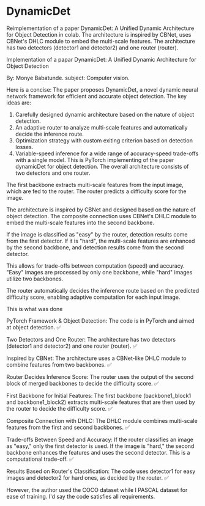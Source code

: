 # DynamicDet
Reimplementation of a paper DynamicDet: A Unified Dynamic Architecture for Object Detection in colab. The architecture is inspired by CBNet, uses CBNet's DHLC module to embed the multi-scale features. The architecture has two detectors (detector1 and detector2) and one router (router).

Implementation of a papar DynamicDet: A Unified Dynamic Architecture for Object Detection

By: Monye Babatunde.
subject: Computer vision.

Here is a concise:
The paper proposes DynamicDet, a novel dynamic neural network framework for efficient and accurate object detection. The key ideas are:

1) Carefully designed dynamic architecture based on the nature of object detection.
2) An adaptive router to analyze multi-scale features and automatically decide the inference route.
3) Optimization strategy with custom exiting criterion based on detection losses.
4) Variable-speed inference for a wide range of accuracy-speed trade-offs with a single model.
This is PyTorch implementing of the paper dynamicDet for object detection. The overall architecture consists of two detectors and one router.

The first backbone extracts multi-scale features from the input image, which are fed to the router. The router predicts a difficulty score for the image.

The architecture is inspired by CBNet and designed based on the nature of object detection. The composite connection uses CBNet's DHLC module to embed the multi-scale features into the second backbone.

If the image is classified as "easy" by the router, detection results come from the first detector. If it is "hard", the multi-scale features are enhanced by the second backbone, and detection results come from the second detector.

This allows for trade-offs between computation (speed) and accuracy. "Easy" images are processed by only one backbone, while "hard" images utilize two backbones.

The router automatically decides the inference route based on the predicted difficulty score, enabling adaptive computation for each input image.

This is what was done

PyTorch Framework & Object Detection: The code is in PyTorch and aimed at object detection. ✅

Two Detectors and One Router: The architecture has two detectors (detector1 and detector2) and one router (router). ✅

Inspired by CBNet: The architecture uses a CBNet-like DHLC module to combine features from two backbones. ✅

Router Decides Inference Score: The router uses the output of the second block of merged backbones to decide the difficulty score. ✅

First Backbone for Initial Features: The first backbone (backbone1_block1 and backbone1_block2) extracts multi-scale features that are then used by the router to decide the difficulty score. ✅

Composite Connection with DHLC: The DHLC module combines multi-scale features from the first and second backbones. ✅

Trade-offs Between Speed and Accuracy: If the router classifies an image as "easy," only the first detector is used. If the image is "hard," the second backbone enhances the features and uses the second detector. This is a computational trade-off. ✅

Results Based on Router's Classification: The code uses detector1 for easy images and detector2 for hard ones, as decided by the router. ✅

However, the author used the COCO dataset while I PASCAL dataset for ease of training.
I'd say the code satisfies all requirements.
